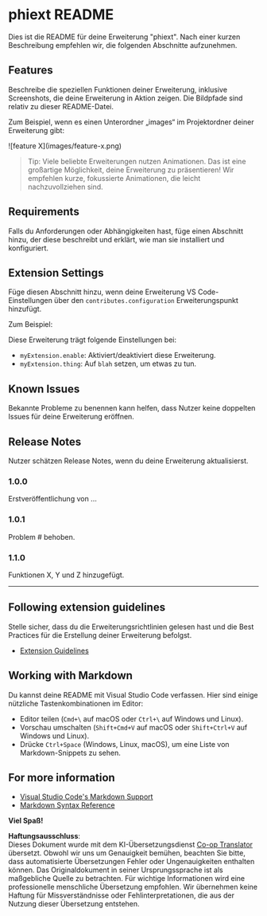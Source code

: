 <!--
CO_OP_TRANSLATOR_METADATA:
{
  "original_hash": "63e2d8f5b452d7842ae393f19ad812c5",
  "translation_date": "2025-07-16T17:27:15+00:00",
  "source_file": "code/09.UpdateSamples/Aug/vscode/phiext/README.md",
  "language_code": "de"
}
-->
# phiext README

Dies ist die README für deine Erweiterung "phiext". Nach einer kurzen Beschreibung empfehlen wir, die folgenden Abschnitte aufzunehmen.

## Features

Beschreibe die speziellen Funktionen deiner Erweiterung, inklusive Screenshots, die deine Erweiterung in Aktion zeigen. Die Bildpfade sind relativ zu dieser README-Datei.

Zum Beispiel, wenn es einen Unterordner „images“ im Projektordner deiner Erweiterung gibt:

\!\[feature X\]\(images/feature-x.png\)

> Tip: Viele beliebte Erweiterungen nutzen Animationen. Das ist eine großartige Möglichkeit, deine Erweiterung zu präsentieren! Wir empfehlen kurze, fokussierte Animationen, die leicht nachzuvollziehen sind.

## Requirements

Falls du Anforderungen oder Abhängigkeiten hast, füge einen Abschnitt hinzu, der diese beschreibt und erklärt, wie man sie installiert und konfiguriert.

## Extension Settings

Füge diesen Abschnitt hinzu, wenn deine Erweiterung VS Code-Einstellungen über den `contributes.configuration` Erweiterungspunkt hinzufügt.

Zum Beispiel:

Diese Erweiterung trägt folgende Einstellungen bei:

* `myExtension.enable`: Aktiviert/deaktiviert diese Erweiterung.
* `myExtension.thing`: Auf `blah` setzen, um etwas zu tun.

## Known Issues

Bekannte Probleme zu benennen kann helfen, dass Nutzer keine doppelten Issues für deine Erweiterung eröffnen.

## Release Notes

Nutzer schätzen Release Notes, wenn du deine Erweiterung aktualisierst.

### 1.0.0

Erstveröffentlichung von ...

### 1.0.1

Problem # behoben.

### 1.1.0

Funktionen X, Y und Z hinzugefügt.

---

## Following extension guidelines

Stelle sicher, dass du die Erweiterungsrichtlinien gelesen hast und die Best Practices für die Erstellung deiner Erweiterung befolgst.

* [Extension Guidelines](https://code.visualstudio.com/api/references/extension-guidelines)

## Working with Markdown

Du kannst deine README mit Visual Studio Code verfassen. Hier sind einige nützliche Tastenkombinationen im Editor:

* Editor teilen (`Cmd+\` auf macOS oder `Ctrl+\` auf Windows und Linux).
* Vorschau umschalten (`Shift+Cmd+V` auf macOS oder `Shift+Ctrl+V` auf Windows und Linux).
* Drücke `Ctrl+Space` (Windows, Linux, macOS), um eine Liste von Markdown-Snippets zu sehen.

## For more information

* [Visual Studio Code's Markdown Support](http://code.visualstudio.com/docs/languages/markdown)
* [Markdown Syntax Reference](https://help.github.com/articles/markdown-basics/)

**Viel Spaß!**

**Haftungsausschluss**:  
Dieses Dokument wurde mit dem KI-Übersetzungsdienst [Co-op Translator](https://github.com/Azure/co-op-translator) übersetzt. Obwohl wir uns um Genauigkeit bemühen, beachten Sie bitte, dass automatisierte Übersetzungen Fehler oder Ungenauigkeiten enthalten können. Das Originaldokument in seiner Ursprungssprache ist als maßgebliche Quelle zu betrachten. Für wichtige Informationen wird eine professionelle menschliche Übersetzung empfohlen. Wir übernehmen keine Haftung für Missverständnisse oder Fehlinterpretationen, die aus der Nutzung dieser Übersetzung entstehen.
